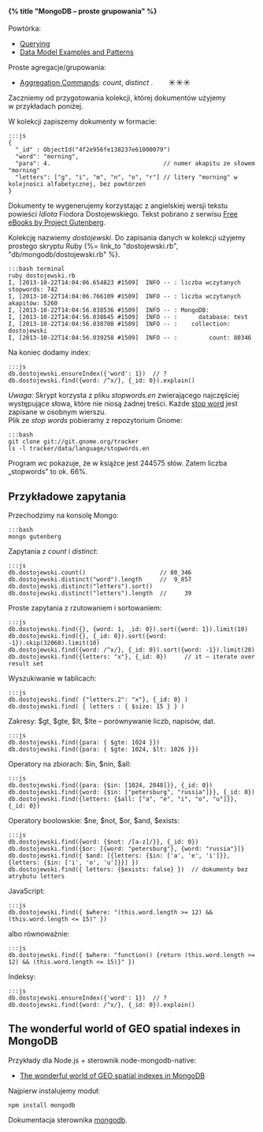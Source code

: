 #### {% title "MongoDB – proste grupowania" %}

Powtórka:

* [Querying](http://docs.mongodb.org/manual/tutorial/query-documents/)
* [Data Model Examples and Patterns](http://docs.mongodb.org/manual/applications/data-models/)

Proste agregacje/grupowania:

* [Aggregation Commands](http://docs.mongodb.org/master/reference/command/nav-aggregation/):
  *count*, *distinct*
.
       ☀☀☀

Zaczniemy od przygotowania kolekcji, której dokumentów użyjemy w przykładach poniżej.

W kolekcji zapiszemy dokumenty w formacie:

    :::js
    {
      "_id" : ObjectId("4f2e956fe138237e61000079")
      "word": "morning",
      "para": 4.                                // numer akapitu ze słowem "morning"
      "letters": ["g", "i", "m", "n", "o", "r"] // litery "morning" w kolejności alfabetycznej, bez powtórzeń
    }

Dokumenty te wygenerujemy korzystając z angielskiej wersji tekstu powieści
*Idiota* Fiodora Dostojewskiego. Tekst pobrano
z serwisu [Free eBooks by Project Gutenberg](http://www.gutenberg.org/ebooks/2638).

Kolekcję nazwiemy *dostojewski*.
Do zapisania danych w kolekcji użyjemy prostego skryptu Ruby
{%= link_to "dostojewski.rb", "db/mongodb/dostojewski.rb" %}.

    :::bash terminal
    ruby dostojewski.rb
    I, [2013-10-22T14:04:06.654823 #1509]  INFO -- : liczba wczytanych stopwords: 742
    I, [2013-10-22T14:04:06.766109 #1509]  INFO -- : liczba wczytanych akapitów: 5260
    I, [2013-10-22T14:04:56.038536 #1509]  INFO -- : MongoDB:
    I, [2013-10-22T14:04:56.038645 #1509]  INFO -- : 	  database: test
    I, [2013-10-22T14:04:56.038708 #1509]  INFO -- : 	collection: dostojewski
    I, [2013-10-22T14:04:56.039258 #1509]  INFO -- : 	     count: 80346

Na koniec dodamy index:

    :::js
    db.dostojewski.ensureIndex({'word': 1})  // ?
    db.dostojewski.find({word: /^x/}, {_id: 0}).explain()

*Uwaga:* Skrypt korzysta z pliku *stopwords.en* zwierającego
najczęściej występujące słowa, które nie niosą żadnej treści.
Każde [stop word](http://pl.wikipedia.org/wiki/Wikipedia:Stopwords)
jest zapisane w osobnym wierszu.<br>
Plik ze *stop words* pobieramy z repozytorium Gnome:

    :::bash
    git clone git://git.gnome.org/tracker
    ls -l tracker/data/language/stopwords.en

Program *wc* pokazuje, że w książce jest 244575 słów.
Zatem liczba „stopwords” to ok. 66%.


## Przykładowe zapytania

Przechodzimy na konsolę Mongo:

    :::bash
    mongo gutenberg

Zapytania z *count* i *distinct*:

    :::js
    db.dostojewski.count()                     // 80_346
    db.dostojewski.distinct("word").length     //  9_857
    db.dostojewski.distinct("letters").sort()  
    db.dostojewski.distinct("letters").length  //     39

Proste zapytania z rzutowaniem i sortowaniem:

    :::js
    db.dostojewski.find({}, {word: 1, _id: 0}).sort({word: 1}).limit(10)
    db.dostojewski.find({}, {_id: 0}).sort({word: -1}).skip(32060).limit(10)
    db.dostojewski.find({word: /^x/}, {_id: 0}).sort({word: -1}).limit(20)
    db.dostojewski.find({letters: "x"}, {_id: 0})     // it – iterate over result set

Wyszukiwanie w tablicach:

    :::js
    db.dostojewski.find( {"letters.2": "x"}, {_id: 0} )
    db.dostojewski.find( { letters : { $size: 15 } } )

Zakresy: $gt, $gte, $lt, $lte – porównywanie liczb, napisów, dat.

    :::js
    db.dostojewski.find({para: { $gte: 1024 }})
    db.dostojewski.find({para: { $gte: 1024, $lt: 1026 }})

Operatory na zbiorach: $in, $nin, $all:

    :::js
    db.dostojewski.find({para: {$in: [1024, 2048]}}, {_id: 0})
    db.dostojewski.find({word: {$in: ["petersburg", "russia"]}}, {_id: 0})
    db.dostojewski.find({letters: {$all: ["a", "e", "i", "o", "u"]}}, {_id: 0})

Operatory boolowskie: $ne, $not, $or, $and, $exists:

    :::js
    db.dostojewski.find({word: {$not: /[a-z]/}}, {_id: 0})
    db.dostojewski.find({$or: [{word: "petersburg"}, {word: "russia"}]}
    db.dostojewski.find({ $and: [{letters: {$in: ['a', 'e', 'i']}}, {letters: {$in: ['i', 'o', 'u']}}] })
    db.dostojewski.find({ letters: {$exists: false} })  // dokumenty bez atrybutu letters

JavaScript:

    :::js
    db.dostojewski.find({ $where: "(this.word.length >= 12) && (this.word.length <= 15)" })

albo równoważnie:

    :::js
    db.dostojewski.find({ $where: "function() {return (this.word.length >= 12) && (this.word.length <= 15)}" })

Indeksy:

    :::js
    db.dostojewski.ensureIndex({'word': 1})  // ?
    db.dostojewski.find({word: /^x/}, {_id: 0}).explain()


<!--

## Wyszukiwanie w sub-dokumentach

* [Dot Notation (Reaching into Objects)](http://www.mongodb.org/display/DOCS/Dot+Notation+%28Reaching+into+Objects%29)
* [Multikeys](http://www.mongodb.org/display/DOCS/Multikeys)

-->


## The wonderful world of GEO spatial indexes in MongoDB

Przykłady dla Node.js + sterownik node-mongodb-native:

* [The wonderful world of GEO spatial indexes in MongoDB](http://christiankvalheim.com/post/35293863731/the-wonderful-world-of-geo-spatial-indexes-in-mongodb)

Najpierw instalujemy moduł:

    npm install mongodb

Dokumentacja sterownika [mongodb](https://github.com/mongodb/node-mongodb-native).
